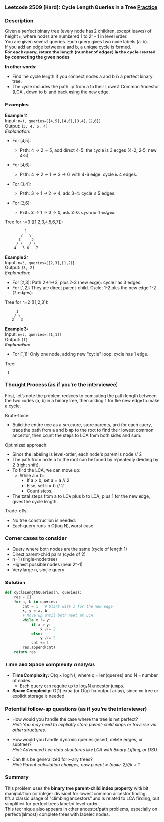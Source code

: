 ### Leetcode 2509 (Hard): Cycle Length Queries in a Tree [Practice](https://leetcode.com/problems/cycle-length-queries-in-a-tree)

### Description  
Given a perfect binary tree (every node has 2 children, except leaves) of height `n`, where nodes are numbered 1 to 2ⁿ - 1 in level order.  
You are given several queries. Each query gives two node labels (a, b).  
If you add an edge between a and b, a unique cycle is formed.  
**For each query, return the length (number of edges) in the cycle created by connecting the given nodes.**

**In other words:**  
- Find the cycle length if you connect nodes a and b in a perfect binary tree.  
- The cycle includes the path up from a to their Lowest Common Ancestor (LCA), down to b, and back using the new edge.

### Examples  

**Example 1:**  
Input: `n=3, queries=[[4,5],[4,6],[3,4],[2,6]]`  
Output: `[3, 4, 5, 4]`  
*Explanation:*

- For [4,5]:  
  - Path: 4 → 2 → 5, add direct 4-5: the cycle is 3 edges (4-2, 2-5, new 4-5).

- For [4,6]:  
  - Path: 4 → 2 → 1 → 3 → 6, with 4-6 edge: cycle is 4 edges.

- For [3,4]:  
  - Path: 3 → 1 → 2 → 4, add 3-4: cycle is 5 edges.

- For [2,6]:  
  - Path: 2 → 1 → 3 → 6, add 2-6: cycle is 4 edges.

Tree for n=3 ([1,2,3,4,5,6,7]):
```
         1
       /   \
      2     3
     / \   / \
    4   5 6   7
```

**Example 2:**  
Input: `n=2, queries=[[2,3],[1,2]]`  
Output: `[3, 2]`  
*Explanation:*

- For [2,3]: Path 2→1→3, plus 2-3 (new edge): cycle has 3 edges.
- For [1,2]: They are direct parent-child. Cycle: 1-2 plus the new edge 1-2 (2 edges).

Tree for n=2 ([1,2,3]):
```
     1
    / \
   2   3
```

**Example 3:**  
Input: `n=1, queries=[[1,1]]`  
Output: `[1]`  
*Explanation:*
- For [1,1]: Only one node, adding new "cycle" loop: cycle has 1 edge.

Tree:
```
 1
```

### Thought Process (as if you’re the interviewee)  
First, let's note the problem reduces to computing the path length between the two nodes (a, b) in a binary tree, then adding 1 for the new edge to make a cycle.

Brute-force:  
- Build the entire tree as a structure, store parents, and for each query, trace the path from a and b up to the root to find their lowest common ancestor, then count the steps to LCA from both sides and sum.

Optimized approach:
- Since the labeling is level-order, each node's parent is node // 2.
- The path from node a to the root can be found by repeatedly dividing by 2 (right shift).
- To find the LCA, we can move up:  
  - While a ≠ b:  
    - If a > b, set a = a // 2  
    - Else, set b = b // 2  
    - Count steps.
- The total steps from a to LCA plus b to LCA, plus 1 for the new edge, gives the cycle length.

Trade-offs:  
- No tree construction is needed.  
- Each query runs in O(log N), worst case.

### Corner cases to consider  
- Query where both nodes are the same (cycle of length 1)
- Direct parent-child pairs (cycle of 2)
- n=1 (single-node tree)
- Highest possible nodes (near 2ⁿ-1)
- Very large n, single query

### Solution

```python
def cycleLengthQueries(n, queries):
    res = []
    for a, b in queries:
        cnt = 1   # Start with 1 for the new edge
        x, y = a, b
        # Move up until both meet at LCA
        while x != y:
            if x > y:
                x //= 2
            else:
                y //= 2
            cnt += 1
        res.append(cnt)
    return res
```

### Time and Space complexity Analysis  

- **Time Complexity:** O(q × log N), where q = len(queries) and N = number of nodes.  
  - Each query can require up to log₂N ancestor jumps.
- **Space Complexity:** O(1) extra (or O(q) for output array), since no tree or explicit storage is needed.

### Potential follow-up questions (as if you’re the interviewer)  

- How would you handle the case where the tree is not perfect?  
  *Hint: You may need to explicitly store parent-child maps or traverse via other structures.*

- How would you handle dynamic queries (insert, delete edges, or subtree)?  
  *Hint: Advanced tree data structures like LCA with Binary Lifting, or DSU.*

- Can this be generalized for k-ary trees?  
  *Hint: Parent calculation changes, now parent = (node-2)//k + 1.*

### Summary
This problem uses the **binary tree parent-child index property** with bit manipulation (or integer division) for lowest common ancestor finding.  
It’s a classic usage of "climbing ancestors" and is related to LCA finding, but simplified for perfect trees labeled level-order.  
This technique also appears in other ancestor/path problems, especially on perfect/(almost) complete trees with labeled nodes.